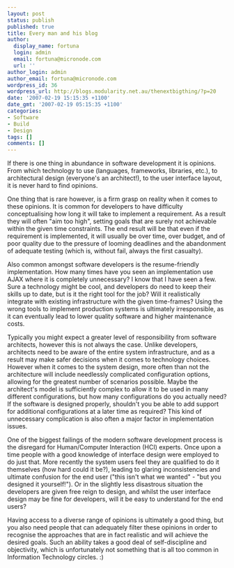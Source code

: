 ```yaml
---
layout: post
status: publish
published: true
title: Every man and his blog
author:
  display_name: fortuna
  login: admin
  email: fortuna@micronode.com
  url: ''
author_login: admin
author_email: fortuna@micronode.com
wordpress_id: 36
wordpress_url: http://blogs.modularity.net.au/thenextbigthing/?p=20
date: '2007-02-19 15:15:35 +1100'
date_gmt: '2007-02-19 05:15:35 +1100'
categories:
- Software
- Build
- Design
tags: []
comments: []
---
```

<p>If there is one thing in abundance in software development it is opinions. From which technology to use (languages, frameworks, libraries, etc.), to architectural design (everyone's an architect!), to the user interface layout, it is never hard to find opinions.</p>
<p>One thing that is rare however, is a firm grasp on reality when it comes to these opinions. It is common for developers to have difficulty conceptualising how long it will take to implement a requirement. As a result they will often "aim too high", setting goals that are surely not achievable within the given time constraints. The end result will be that even if the requirement is implemented, it will usually be over time, over budget, and of poor quality due to the pressure of looming deadlines and the abandonment of adequate testing (which is, without fail, always the first casualty).</p>
<p>Also common amongst software developers is the resume-friendly implementation. How many times have you seen an implementation use AJAX where it is completely unnecessary? I know that I have seen a few. Sure a technology might be cool, and developers do need to keep their skills up to date, but is it the right tool for the job? Will it realistically integrate with existing infrastructure with the given time-frames? Using the wrong tools to implement production systems is ultimately irresponsible, as it can eventually lead to lower quality software and higher maintenance costs.</p>
<p>Typically you might expect a greater level of responsibility from software architects, however this is not always the case. Unlike developers, architects need to be aware of the entire system infrastructure, and as a result may make safer decisions when it comes to technology choices. However when it comes to the system design, more often than not the architecture will include needlessly complicated configuration options, allowing for the greatest number of scenarios possible. Maybe the architect's model is sufficiently complex to allow it to be used in many different configurations, but how many configurations do you actually need? If the software is designed properly, shouldn't you be able to add support for additional configurations at a later time as required? This kind of unnecessary complication is also often a major factor in implementation issues.</p>
<p>One of the biggest failings of the modern software development process is the disregard for Human&#47;Computer Interaction (HCI) experts. Once upon a time people with a good knowledge of interface design were employed to do just that. More recently the system users feel they are qualified to do it themselves (how hard could it be?), leading to glaring inconsistencies and ultimate confusion for the end user ("this isn't what we wanted" - "but you designed it yourself!"). Or in the slightly less disastrous situation the developers are given free reign to design, and whilst the user interface design may be fine for developers, will it be easy to understand for the end users?</p>
<p>Having access to a diverse range of opinions is ultimately a good thing, but you also need people that can adequately filter these opinions in order to recognise the approaches that are in fact realistic and will achieve the desired goals. Such an ability takes a good deal of self-discipline and objectivity, which is unfortunately not something that is all too common in Information Technology circles. :)</p>
